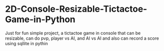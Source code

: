 # 2D-Console-Resizable-Tictactoe-Game-in-Python
Just for fun simple project, a tictactoe game in console that can be resizable, can do pvp, player vs AI, and AI vs AI and also can record a score using sqllite in pythin
